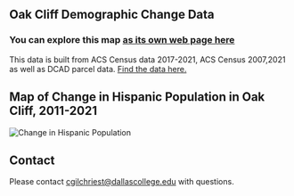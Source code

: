 ## Oak Cliff Demographic Change Data

### You can explore this map [as its own web page here](https://cgilchriest-dcccd.github.io/oak-cliff-demographic-change/)

This data is built from ACS Census data 2017-2021, ACS Census 2007,2021 as well as DCAD parcel data. 
[Find the data here.](all_data.xlsx)

## Map of Change in Hispanic Population in Oak Cliff, 2011-2021
![Change in Hispanic Population](Change_in_Hispanic_Population.png)

## Contact
Please contact cgilchriest@dallascollege.edu with questions. 
